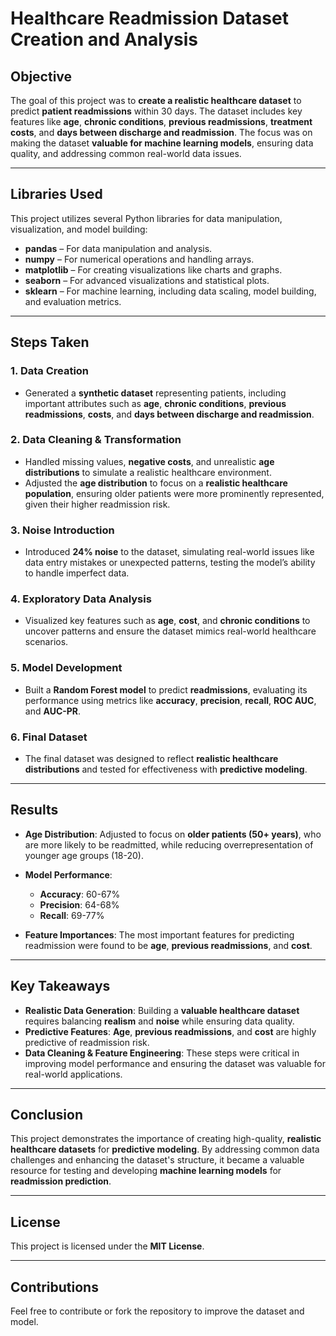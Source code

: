# Healthcare Readmission Dataset Creation and Analysis

## Objective
The goal of this project was to **create a realistic healthcare dataset** to predict **patient readmissions** within 30 days. The dataset includes key features like **age**, **chronic conditions**, **previous readmissions**, **treatment costs**, and **days between discharge and readmission**. The focus was on making the dataset **valuable for machine learning models**, ensuring data quality, and addressing common real-world data issues.

---

## Libraries Used
This project utilizes several Python libraries for data manipulation, visualization, and model building:

- **pandas** – For data manipulation and analysis.
- **numpy** – For numerical operations and handling arrays.
- **matplotlib** – For creating visualizations like charts and graphs.
- **seaborn** – For advanced visualizations and statistical plots.
- **sklearn** – For machine learning, including data scaling, model building, and evaluation metrics.
  
---

## Steps Taken

### 1. **Data Creation**
- Generated a **synthetic dataset** representing patients, including important attributes such as **age**, **chronic conditions**, **previous readmissions**, **costs**, and **days between discharge and readmission**.
  
### 2. **Data Cleaning & Transformation**
- Handled missing values, **negative costs**, and unrealistic **age distributions** to simulate a realistic healthcare environment.
- Adjusted the **age distribution** to focus on a **realistic healthcare population**, ensuring older patients were more prominently represented, given their higher readmission risk.

### 3. **Noise Introduction**
- Introduced **24% noise** to the dataset, simulating real-world issues like data entry mistakes or unexpected patterns, testing the model’s ability to handle imperfect data.

### 4. **Exploratory Data Analysis**
- Visualized key features such as **age**, **cost**, and **chronic conditions** to uncover patterns and ensure the dataset mimics real-world healthcare scenarios.
  
### 5. **Model Development**
- Built a **Random Forest model** to predict **readmissions**, evaluating its performance using metrics like **accuracy**, **precision**, **recall**, **ROC AUC**, and **AUC-PR**.

### 6. **Final Dataset**
- The final dataset was designed to reflect **realistic healthcare distributions** and tested for effectiveness with **predictive modeling**.

---

## Results

- **Age Distribution**: Adjusted to focus on **older patients (50+ years)**, who are more likely to be readmitted, while reducing overrepresentation of younger age groups (18-20).
  
- **Model Performance**:
  - **Accuracy**: 60-67%
  - **Precision**: 64-68%
  - **Recall**: 69-77%
  
- **Feature Importances**: The most important features for predicting readmission were found to be **age**, **previous readmissions**, and **cost**.

---

## Key Takeaways

- **Realistic Data Generation**: Building a **valuable healthcare dataset** requires balancing **realism** and **noise** while ensuring data quality.
- **Predictive Features**: **Age**, **previous readmissions**, and **cost** are highly predictive of readmission risk.
- **Data Cleaning & Feature Engineering**: These steps were critical in improving model performance and ensuring the dataset was valuable for real-world applications.

---

## Conclusion

This project demonstrates the importance of creating high-quality, **realistic healthcare datasets** for **predictive modeling**. By addressing common data challenges and enhancing the dataset's structure, it became a valuable resource for testing and developing **machine learning models** for **readmission prediction**.

---

## License
This project is licensed under the **MIT License**.

---

## Contributions
Feel free to contribute or fork the repository to improve the dataset and model.
